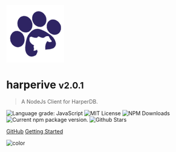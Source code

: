![logo](media/logo.png)

# harperive <small>v2.0.1</small>

> A NodeJs Client for HarperDB.

<img alt="Language grade: JavaScript" src="https://img.shields.io/lgtm/grade/javascript/g/chandan-24/Harperive.svg?logo=lgtm&logoWidth=18&color=blue&style=flat"/>
<img alt="MIT License" src="https://img.shields.io/github/license/chandan-24/Harperive?color=blue&style=flat"/>
<img alt="NPM Downloads" src="https://img.shields.io/npm/dm/harperive.svg?color=blue" />
<img alt="Current npm package version." src="https://img.shields.io/npm/v/harperive?color=blue&label=npm" />
<img alt="Github Stars" src="https://img.shields.io/github/stars/chandan-24/Harperive?color=blue" />


[GitHub](https://github.com/chandan-24/Harperive)
[Getting Started](#introduction)

![color](#3f3f3f)
